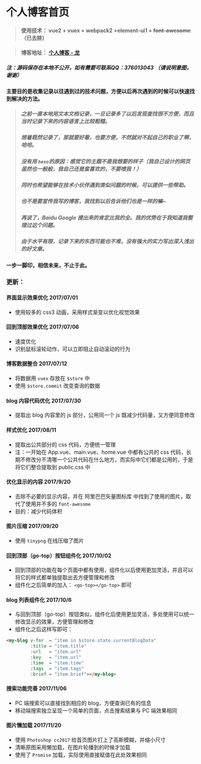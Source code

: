 # 个人博客首页

>#### 使用技术： vue2 + vuex + webpack2 +element-ui1 + ~~font-awesome~~（已去除）

>#### 博客地址： [个人博客 - 龙](https://xll032.github.io "https://xll032.github.io")
##### 注：源码保存在本地不公开，如有需要可联系QQ：376013043 （请说明意图，谢谢）
#### 主要目的是收集记录以往遇到过的技术问题，方便以后再次遇到的时候可以快速找到解决的方法。      
>##### 之前一直本地用文本文档记录，一旦记录多了以后发现查找很不方便，而且当时记录下来的内容语言上比较粗糙。
>##### 想着既然记录了，那就要好看，也要方便，不然就对不起自己的职业了啊，哈哈。
>##### 没有用 `hexo`的原因：感觉它的主题不是我想要的样子（我自己设计的网页虽然也一般般，我自己还是蛮喜欢的，不要喷我！）
>##### 同时也希望能够在技术小伙伴遇到类似问题的时候，可以提供一些帮助。
>##### 也不是要宣传我写的博客，我找到以后告诉他们也是一样的嘛~
>##### 再说了，Baidu Google 搜出来的肯定比我的全。我的优势在于我知道我整理过这个问题。
>##### 由于水平有限，记录下来的东西可能也不难，没有强大的实力写出深入浅出的好文章。

#### 一步一脚印，相信未来，不止于此。


### 更新：
#### 界面显示效果优化 2017/07/01
* 使用较多的 css3 动画，采用样式渐变以优化视觉效果


#### 回到顶部效果优化 2017/07/06
* 速度优化
* 识别鼠标滚轮动作，可以立即阻止自动滚动的行为


#### 博客数据整合 2017/07/12
* 将数据用 `vuex` 存放在 `$store` 中
* 使用 `$store.commit` 改变查询的数据


#### blog 内容代码优化 2017/07/30
* 提取出 blog 内容里的 js 部分，公用同一个 js 既减少代码量，又方便同意修改


#### 样式优化 2017/08/11
* 提取出公共部分的 css 代码，方便统一管理
* 注：一开始在 App.vue、main.vue、home.vue 中都有公共的 css 代码，长期不修改分不清哪一个公共代码在什么地方，而实际中它们都是公用的，于是将它们整合提取到 public.css 中


#### 优化显示的内容 2017/9/20
* 去除不必要的显示内容，并在 阿里巴巴矢量图标库 中找到了使用的图片，取代了使用并不多的 `font-awesome`
* 目的：减少代码体积


#### 图片压缩 2017/09/20
* 使用 `tinypng` 在线压缩了图片


#### 回到顶部（go-top）按钮组件化 2017/10/02
* 回到顶部的功能在每个页面中都有使用，组件化以后使用更加灵活，并且可以将它的样式都单独提取出去方便管理和修改
* 组件化之后简单的加入： `<go-top></go-top>` 即可


#### blog 列表组件化 2017/10/6
* 与回到顶部（go-top）按钮类似，组件化后使用更加灵活，多处使用可以统一修改显示的效果，方便管理和修改
* 组件化之后这样写即可：
```html
<my-blog v-for  = "item in $store.state.currentBlogData"
         :title = "item.title"
         :url   = "item.url"
         :key   = "item.url"
         :time  = "item.time"
         :tags  = "item.tags"
         :brief = "item.brief"></my-blog>
```


#### 搜索功能完善 2017/11/06
* PC 端搜索可以直接找到相应的 blog，方便查询已有的信息
* 移动端搜索独立呈现一个简单的页面，点击搜索结果与 PC 端效果相同


#### 图片懒加载 2017/11/20
* 使用 `Photoshop cc2017` 给首页图片打上了高斯模糊，并缩小尺寸
* 清晰原图采用懒加载，在图片轮播到的时候才加载
* 使用了 `Promise` 加载，实际使用直接赋值在此处效果相同


